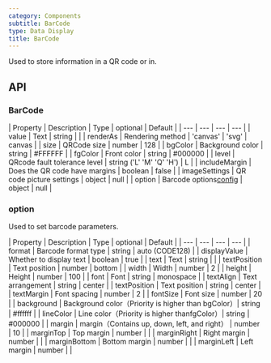 ```yaml
---
category: Components
subtitle: BarCode
type: Data Display
title: BarCode
---
```


Used to store information in a QR code or in.

## API

### BarCode

| Property | Description | Type | optional | Default |
| --- | --- | --- | --- |
| value | Text | string |  |
| renderAs | Rendering method | 'canvas' \| 'svg' | canvas |
| size | QRCode size | number | 128 |
| bgColor | Background color | string | #FFFFFF |
| fgColor | Front color | string | #000000 |
| level | QRcode fault tolerance level | string  ('L' 'M' 'Q' 'H') | L |
| includeMargin | Does the QR code have margins | boolean | false |
| imageSettings | QR code picture settings | object | null |
| option | Barcode options[config](#option) | object | null |

### option

Used to set barcode parameters.

| Property | Description | Type | optional | Default |
| --- | --- | --- | --- |
| format | Barcode format type | string | auto (CODE128) |
| displayValue | Whether to display text | boolean | true |
| text | Text | string | |
| textPosition | Text position | number | bottom |
| width | Width | number | 2 |
| height | Height | number | 100 |
| font | Font | string | monospace |
| textAlign | Text arrangement | string | center |
| textPosition | Text position | string | center |
| textMargin | Font spacing | number | 2 |
| fontSize | Font size | number | 20 |
| background | Background color（Priority is higher than bgColor）| string | #ffffff |
| lineColor | Line color（Priority is higher thanfgColor）| string | #000000 |
| margin | margin（Contains up, down, left, and right） | number | 10 |
| marginTop | Top margin | number | |
| marginRight | Right margin | number | |
| marginBottom | Bottom margin | number | |
| marginLeft | Left margin | number | |

